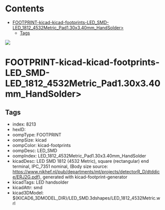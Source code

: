 



Contents
========

* [FOOTPRINT-kicad-kicad-footprints-LED_SMD-LED_1812_4532Metric_Pad1.30x3.40mm_HandSolder>](#footprint-kicad-kicad-footprints-led_smd-led_1812_4532metric_pad130x340mm_handsolder)
	* [Tags](#tags)
  
![][im]
# FOOTPRINT-kicad-kicad-footprints-LED_SMD-LED_1812_4532Metric_Pad1.30x3.40mm_HandSolder>

## Tags

- index: 8213
- hexID: 
- oompType: FOOTPRINT
- oompSize: kicad
- oompColor: kicad-footprints
- oompDesc: LED_SMD
- oompIndex: LED_1812_4532Metric_Pad1.30x3.40mm_HandSolder
- kicadDesc: LED SMD 1812 (4532 Metric), square (rectangular) end terminal, IPC_7351 nominal, (Body size source: https://www.nikhef.nl/pub/departments/mt/projects/detectorR_D/dtddice/ERJ2G.pdf), generated with kicad-footprint-generator
- kicadTags: LED handsolder
- kicadAttr: smd
- kicad3DModel: ${KICAD6_3DMODEL_DIR}/LED_SMD.3dshapes/LED_1812_4532Metric.wrl



[im]: image.png
